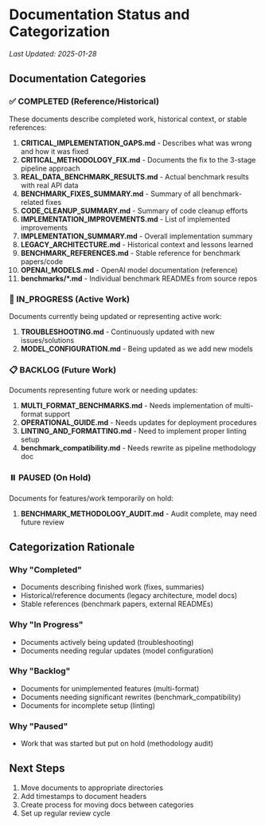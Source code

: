 # Documentation Status and Categorization
*Last Updated: 2025-01-28*

## Documentation Categories

### ✅ COMPLETED (Reference/Historical)
These documents describe completed work, historical context, or stable references:

1. **CRITICAL_IMPLEMENTATION_GAPS.md** - Describes what was wrong and how it was fixed
2. **CRITICAL_METHODOLOGY_FIX.md** - Documents the fix to the 3-stage pipeline approach
3. **REAL_DATA_BENCHMARK_RESULTS.md** - Actual benchmark results with real API data
4. **BENCHMARK_FIXES_SUMMARY.md** - Summary of all benchmark-related fixes
5. **CODE_CLEANUP_SUMMARY.md** - Summary of code cleanup efforts
6. **IMPLEMENTATION_IMPROVEMENTS.md** - List of implemented improvements
7. **IMPLEMENTATION_SUMMARY.md** - Overall implementation summary
8. **LEGACY_ARCHITECTURE.md** - Historical context and lessons learned
9. **BENCHMARK_REFERENCES.md** - Stable reference for benchmark papers/code
10. **OPENAI_MODELS.md** - OpenAI model documentation (reference)
11. **benchmarks/*.md** - Individual benchmark READMEs from source repos

### 🔄 IN_PROGRESS (Active Work)
Documents currently being updated or representing active work:

1. **TROUBLESHOOTING.md** - Continuously updated with new issues/solutions
2. **MODEL_CONFIGURATION.md** - Being updated as we add new models

### 📋 BACKLOG (Future Work)
Documents representing future work or needing updates:

1. **MULTI_FORMAT_BENCHMARKS.md** - Needs implementation of multi-format support
2. **OPERATIONAL_GUIDE.md** - Needs updates for deployment procedures
3. **LINTING_AND_FORMATTING.md** - Need to implement proper linting setup
4. **benchmark_compatibility.md** - Needs rewrite as pipeline methodology doc

### ⏸️ PAUSED (On Hold)
Documents for features/work temporarily on hold:

1. **BENCHMARK_METHODOLOGY_AUDIT.md** - Audit complete, may need future review

## Categorization Rationale

### Why "Completed"
- Documents describing finished work (fixes, summaries)
- Historical/reference documents (legacy architecture, model docs)
- Stable references (benchmark papers, external READMEs)

### Why "In Progress"
- Documents actively being updated (troubleshooting)
- Documents needing regular updates (model configuration)

### Why "Backlog"
- Documents for unimplemented features (multi-format)
- Documents needing significant rewrites (benchmark_compatibility)
- Documents for incomplete setup (linting)

### Why "Paused"
- Work that was started but put on hold (methodology audit)

## Next Steps
1. Move documents to appropriate directories
2. Add timestamps to document headers
3. Create process for moving docs between categories
4. Set up regular review cycle
